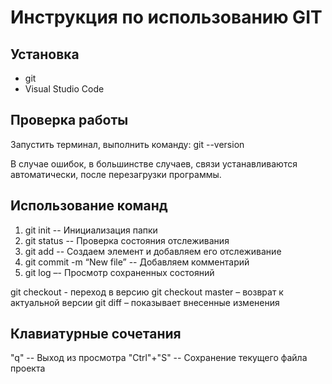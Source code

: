 # Инструкция по использованию GIT

## Установка

* git
* Visual Studio Code

## Проверка работы

Запустить терминал, выполнить команду:
git --version

В случае ошибок, в большинстве случаев, связи устанавливаются автоматически, после перезагрузки программы.

## Использование команд

1) git init -- Инициализация папки
2) git status -- Проверка состояния отслеживания
3) git add <file> -- Создаем элемент и добавляем его отслеживание
4) git commit -m “New file” -- Добавляем комментарий
5) git log –- Просмотр сохраненных состояний

git checkout <hash> - переход в версию
git checkout master – возврат к актуальной версии
git diff – показывает внесенные изменения

## Клавиатурные сочетания

"q" -- Выход из просмотра
"Ctrl"+"S" -- Сохранение текущего файла проекта